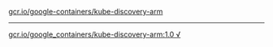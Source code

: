 [gcr.io/google-containers/kube-discovery-arm](https://hub.docker.com/r/abcz/kube-discovery-arm/tags/) 

----
[gcr.io/google_containers/kube-discovery-arm:1.0 √](https://hub.docker.com/r/abcz/kube-discovery-arm/tags/)

